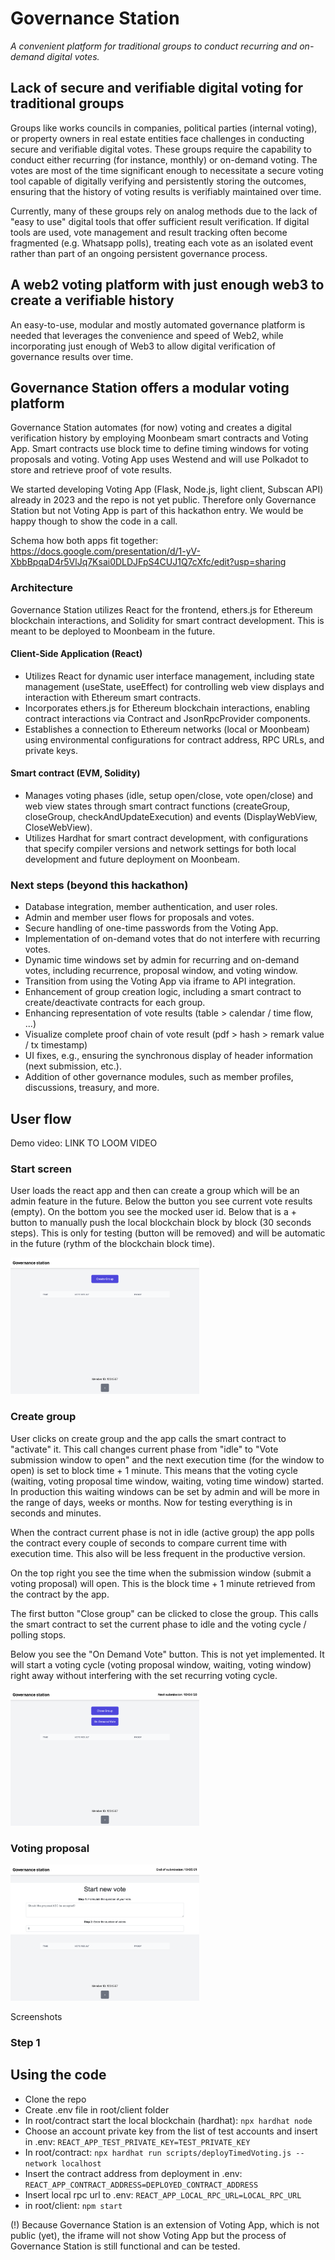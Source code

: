 # Governance Station

*A convenient platform for traditional groups to conduct recurring and on-demand digital votes.*

## Lack of secure and verifiable digital voting for traditional groups

Groups like works councils in companies, political parties (internal voting), or property owners in real estate entities face challenges in conducting secure and verifiable digital votes. These groups require the capability to conduct either recurring (for instance, monthly) or on-demand voting. The votes are most of the time significant enough to necessitate a secure voting tool capable of digitally verifying and persistently storing the outcomes, ensuring that the history of voting results is verifiably maintained over time.

Currently, many of these groups rely on analog methods due to the lack of "easy to use" digital tools that offer sufficient result verification. If digital tools are used, vote management and result tracking often become fragmented (e.g. Whatsapp polls), treating each vote as an isolated event rather than part of an ongoing persistent governance process.

## A web2 voting platform with just enough web3 to create a verifiable history

An easy-to-use, modular and mostly automated governance platform is needed that leverages the convenience and speed of Web2, while incorporating just enough of Web3 to allow digital verification of governance results over time.


## Governance Station offers a modular voting platform

Governance Station automates (for now) voting and creates a digital verification history by employing Moonbeam smart contracts and Voting App. Smart contracts use block time to define timing windows for voting proposals and voting. Voting App uses Westend and will use Polkadot to store and retrieve proof of vote results. 

We started developing Voting App (Flask, Node.js, light client, Subscan API) already in 2023 and the repo is not yet public. Therefore only Governance Station but not Voting App is part of this hackathon entry. We would be happy though to show the code in a call.

Schema how both apps fit together: https://docs.google.com/presentation/d/1-yV-XbbBpqaD4r5VlJq7Ksai0DLDJFpS4CUJ1Q7cXfc/edit?usp=sharing

### Architecture

Governance Station utilizes React for the frontend, ethers.js for Ethereum blockchain interactions, and Solidity for smart contract development. This is meant to be deployed to Moonbeam in the future.

#### Client-Side Application (React)

- Utilizes React for dynamic user interface management, including state management (useState, useEffect) for controlling web view displays and interaction with Ethereum smart contracts.
- Incorporates ethers.js for Ethereum blockchain interactions, enabling contract interactions via Contract and JsonRpcProvider components.
- Establishes a connection to Ethereum networks (local or Moonbeam) using environmental configurations for contract address, RPC URLs, and private keys.

#### Smart contract (EVM, Solidity)

- Manages voting phases (idle, setup open/close, vote open/close) and web view states through smart contract functions (createGroup, closeGroup, checkAndUpdateExecution) and events (DisplayWebView, CloseWebView).
- Utilizes Hardhat for smart contract development, with configurations that specify compiler versions and network settings for both local development and future deployment on Moonbeam.


### Next steps (beyond this hackathon)

- Database integration, member authentication, and user roles.
- Admin and member user flows for proposals and votes.
- Secure handling of one-time passwords from the Voting App.
- Implementation of on-demand votes that do not interfere with recurring votes.
- Dynamic time windows set by admin for recurring and on-demand votes, including recurrence, proposal window, and voting window.
- Transition from using the Voting App via iframe to API integration.
- Enhancement of group creation logic, including a smart contract to create/deactivate contracts for each group.
- Enhancing representation of vote results (table > calendar / time flow, ...)
- Visualize complete proof chain of vote result (pdf > hash > remark value / tx timestamp)
- UI fixes, e.g., ensuring the synchronous display of header information (next submission, etc.).
- Addition of other governance modules, such as member profiles, discussions, treasury, and more.



## User flow

Demo video: LINK TO LOOM VIDEO

### Start screen

User loads the react app and then can create a group which will be an admin feature in the future. Below the button you see current vote results (empty). On the bottom you see the mocked user id. Below that is a + button to manually push the local blockchain block by block (30 seconds steps). This is only for testing (button will be removed) and will be automatic in the future (rythm of the blockchain block time).

<img src="assets/24-03-07-polkahack-start-screen.png" alt="Start screen of Governance Station app" title="Start screen" width="60%" />

### Create group

User clicks on create group and the app calls the smart contract to "activate" it. This call changes current phase from "idle" to "Vote submission window to open" and the next execution time (for the window to open) is set to block time + 1 minute. This means that the voting cycle (waiting, voting proposal time window, waiting, voting time window) started. In production this waiting windows can be set by admin and will be more in the range of days, weeks or months. Now for testing everything is in seconds and minutes.

When the contract current phase is not in idle (active group) the app polls the contract every couple of seconds to compare current time with execution time. This also will be less frequent in the productive version.

On the top right you see the time when the submission window (submit a voting proposal) will open. This is the block time + 1 minute retrieved from the contract by the app. 

The first button "Close group" can be clicked to close the group. This calls the smart contract to set the current phase to idle and the voting cycle / polling stops.

Below you see the "On Demand Vote" button. This is not yet implemented. It will start a voting cycle (voting proposal window, waiting, voting window) right away without interfering with the set recurring voting cycle.

<img src="assets/24-03-07-polkahack-group-created.png" alt="Group screen (before proposal) Governance Station app" title="Before proposal window" width="60%" />

### Voting proposal

<img src="assets/24-03-07-polkahack-proposal.png" alt="Voting proposal screen (iframe) of Voting App inGovernance Station app" title="Proposal window" width="60%" />

Screenshots 



### Step 1

## Using the code

- Clone the repo
- Create .env file in root/client folder
- In root/contract start the local blockchain (hardhat): `npx hardhat node`
- Choose an account private key from the list of test accounts and insert in .env: `REACT_APP_TEST_PRIVATE_KEY=TEST_PRIVATE_KEY`
- In root/contract: `npx hardhat run scripts/deployTimedVoting.js --network localhost`
- Insert the contract address from deployment in .env: `REACT_APP_CONTRACT_ADDRESS=DEPLOYED_CONTRACT_ADDRESS`
- Insert local rpc url to .env: `REACT_APP_LOCAL_RPC_URL=LOCAL_RPC_URL`
- in root/client: `npm start`

(!) Because Governance Station is an extension of Voting App, which is not public (yet), the iframe will not show Voting App but the process of Governance Station is still functional and can be tested.